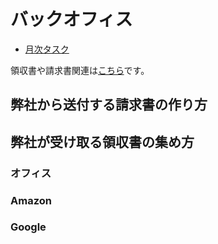 # バックオフィス

* [月次タスク](/月次タスク.md)

領収書や請求書関連は[こちら](https://drive.google.com/drive/u/0/folders/1vqRx_ySXupmwdtV8t9GTXnJP4-og6snd)です。

## 弊社から送付する請求書の作り方

## 弊社が受け取る領収書の集め方

### オフィス

### Amazon

### Google 

